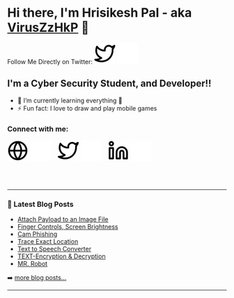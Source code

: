 # Hi there, I'm Hrisikesh Pal - aka [VirusZzHkP](https://viruszzwarning.medium.com) 👋 

 Follow Me Directly on Twitter:
[![website](./img/twitter-light.svg)](https://twitter.com/intent/follow?original_referer=https%3A%2F%2Fgithub.com%2FcodeSTACKr&screen_name=hrisikesh_pal#gh-light-mode-only)
[![website](./img/twitter-dark.svg)](https://twitter.com/intent/follow?original_referer=https%3A%2F%2Fgithub.com%2FcodeSTACKr&screen_name=hrisikesh_pal#gh-dark-mode-only)
## I'm a Cyber Security Student, and Developer!!

- 🌱 I’m currently learning everything 🤣
- ⚡ Fun fact: I love to draw and play mobile games

### Connect with me:

[![website](./img/globe-light.svg)](https://viruszzwarning.medium.com#gh-light-mode-only)
[![website](./img/globe-dark.svg)](https://viruszzwarning.medium.com#gh-dark-mode-only)
&nbsp;&nbsp;
[![website](./img/twitter-light.svg)](https://twitter.com/hrisikesh_pal#gh-light-mode-only)
[![website](./img/twitter-dark.svg)](https://twitter.com/hrisikesh_pal#gh-dark-mode-only)
&nbsp;&nbsp;
[![website](./img/linkedin-light.svg)](https://www.linkedin.com/in/viruszzwarning#gh-light-mode-only)
[![website](./img/linkedin-dark.svg)](https://www.linkedin.com/in/viruszzwarning#gh-dark-mode-only)
&nbsp;&nbsp;



<br />
<br />

---

### 📕 Latest Blog Posts

<!-- BLOG-POST-LIST:START -->
- [Attach Payload to an Image File](https://systemweakness.com/attach-payload-to-an-executable-file-22465743c617?source=rss-2031c928a537------2)
- [Finger Controls, Screen Brightness](https://systemweakness.com/finger-controls-screen-brightness-644ea09ce7de?source=rss-2031c928a537------2)
- [Cam Phishing](https://systemweakness.com/cam-phishing-d081a222cde1?source=rss-2031c928a537------2)
- [Trace Exact Location](https://systemweakness.com/trace-exact-location-101ff4f963a4?source=rss-2031c928a537------2)
- [Text to Speech Converter](https://systemweakness.com/text-to-speech-converter-b9a7192fec97?source=rss-2031c928a537------2)
- [TEXT-Encryption & Decryption](https://systemweakness.com/text-encryption-decryption-9e3204ed2fe9?source=rss-2031c928a537------2)
- [MR. Robot](https://systemweakness.com/mr-robot-519759701ebd?source=rss-2031c928a537------2)

<!-- BLOG-POST-LIST:END -->

➡️ [more blog posts...](https://viruszzwarning.medium.com/)

---



